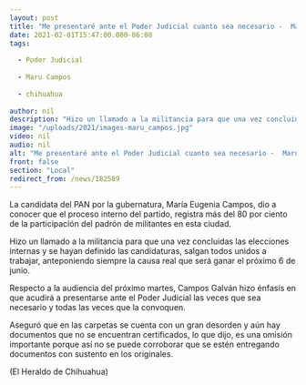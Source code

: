 ```yaml
---
layout: post
title: "Me presentaré ante el Poder Judicial cuanto sea necesario -  Maru Campos"
date: 2021-02-01T15:47:00.000-06:00
tags:
  
  - Poder Judicial
  
  - Maru Campos
  
  - chihuahua
  
author: nil
description: "Hizo un llamado a la militancia para que una vez concluidas las elecciones internas y se hayan definido las candidaturas, salgan todos unidos a trabajar"
image: "/uploads/2021/images-maru_campos.jpg"
video: nil
audio: nil
alt: "Me presentaré ante el Poder Judicial cuanto sea necesario -  Maru Campos"
front: false
section: "Local"
redirect_from: /news/182589
---
```


La candidata del PAN por la gubernatura, María Eugenia Campos, dio a conocer que el proceso interno del partido, registra más del 80 por ciento de la participación del padrón de militantes en esta ciudad.

Hizo un llamado a la militancia para que una vez concluidas las elecciones internas y se hayan definido las candidaturas, salgan todos unidos a trabajar, anteponiendo siempre la causa real que será ganar el próximo 6 de junio.

Respecto a la audiencia del próximo martes, Campos Galván hizo énfasis en que acudirá a presentarse ante el Poder Judicial las veces que sea necesario y todas las veces que la convoquen.

Aseguró que en las carpetas se cuenta con un gran desorden y aún hay documentos que no se encuentran certificados, lo que dijo, es una omisión importante porque así no se puede corroborar que se estén entregando documentos con sustento en los originales.

(El Heraldo de Chihuahua)